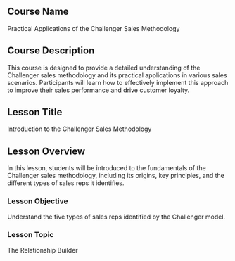 ## Course Name
Practical Applications of the Challenger Sales Methodology
## Course Description
This course is designed to provide a detailed understanding of the Challenger sales methodology and its practical applications in various sales scenarios. Participants will learn how to effectively implement this approach to improve their sales performance and drive customer loyalty.
## Lesson Title
Introduction to the Challenger Sales Methodology
## Lesson Overview
In this lesson, students will be introduced to the fundamentals of the Challenger sales methodology, including its origins, key principles, and the different types of sales reps it identifies.
### Lesson Objective
Understand the five types of sales reps identified by the Challenger model.
### Lesson Topic
The Relationship Builder
